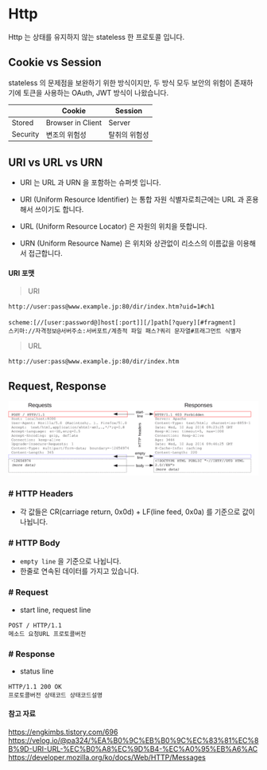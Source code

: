 # Http

Http 는 상태를 유지하지 않는 stateless 한 프로토콜 입니다.

## Cookie vs Session  
stateless 의 문제점을 보완하기 위한 방식이지만, 두 방식 모두 보안의 위험이 존재하기에 토큰을 사용하는 OAuth, JWT 방식이 나왔습니다.  

|          | Cookie            | Session       |
| -------- | ----------------- | ------------- |
| Stored   | Browser in Client | Server        |
| Security | 변조의 위험성     | 탈취의 위험성 |

## URI vs URL vs URN

- URI 는 URL 과 URN 을 포함하는 슈퍼셋 입니다.

- URI (Uniform Resource Identifier) 는 통합 자원 식별자로최근에는 URL 과 혼용해서 쓰이기도 합니다.
- URL (Uniform Resource Locator) 은 자원의 위치을 뜻합니다.
- URN (Uniform Resource Name) 은 위치와 상관없이 리소스의 이름값을 이용해서 접근합니다.

#### URI 포맷

> URI
```
http://user:pass@www.example.jp:80/dir/index.htm?uid=1#ch1

scheme:[//[user:password@]host[:port]][/]path[?query][#fragment]
스키마://자격정보@서버주소:서버포트/계층적 파일 패스?쿼리 문자열#프래그먼트 식별자
```
> URL
```
http://user:pass@www.example.jp:80/dir/index.htm 
```

## Request, Response
![](../image/CS/Http%20Reqeust_Response.png)

### # HTTP Headers
- 각 값들은 CR(carriage return, 0x0d) + LF(line feed, 0x0a) 를 기준으로 값이 나뉩니다.

### # HTTP Body
- `empty line` 을 기준으로 나뉩니다.
- 한줄로 연속된 데이터를 가지고 있습니다. 
 
### # Request
- start line, request line
```
POST / HTTP/1.1
메소드 요청URL 프로토콜버전
```

### # Response
- status line
```
HTTP/1.1 200 OK 
프로토콜버전 상태코드 상태코드설명
```
#### 참고 자료
https://engkimbs.tistory.com/696  
https://velog.io/@pa324/%EA%B0%9C%EB%B0%9C%EC%83%81%EC%8B%9D-URI-URL-%EC%B0%A8%EC%9D%B4-%EC%A0%95%EB%A6%AC  
https://developer.mozilla.org/ko/docs/Web/HTTP/Messages

